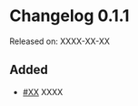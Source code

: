 # Changelog 0.1.1

Released on: XXXX-XX-XX

## Added

* [#XX](https://github.com/epiphany-platform/m-azure-basic-infrastructure/issues/XX) XXXX
